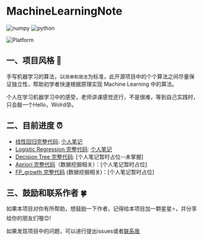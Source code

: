 # MachineLearningNote
![numpy](https://img.shields.io/badge/numpy-1.16.3-informational?style=flat&logo=<LOGO_NAME>&logoColor=white&color=2bbc8a)
![python](https://img.shields.io/badge/python->=3.6-informational?style=flat&logo=<LOGO_NAME>&logoColor=white&color=0FD90F)

![Platform](https://img.shields.io/badge/platform-windows%20|%20linux%20|%20macos-green.svg)

## 一、项目风格 :watermelon:

手写机器学习的算法，以`简单和简洁`为标准，此开源项目中的个个算法之间尽量保证独立性，帮助初学者快速根据原理实现 Machine Learning 中的算法。

个人在学习机器学习中的感受，老师讲课感觉还行，不是很难，等到自己实践时，只会敲一个Hello，Wolrd:cold_sweat:。

## 二、目前进度 :alarm_clock:
- [线性回归完整代码](https://github.com/crush598/MachineLearningNote/tree/main/LinearRegression): [个人笔记](https://crush598.github.io/Hush-notes/pages/036368)
- [Logistic Regression 完整代码](https://github.com/crush598/MachineLearningNote/tree/main/LogisticRegression): [个人笔记](https://crush598.github.io/Hush-notes/pages/ba793c/)
- [Decision Tree 完整代码](https://github.com/crush598/MachineLearningNote/tree/main/DecisionTree): [个人笔记暂时占位--未掌握]
- [Apriori 完整代码](https://github.com/crush598/MachineLearningNote/blob/main/Others/My_Priori.py)（数据挖掘相关）：[个人笔记暂时占位]
- [FP_growth 完整代码](https://github.com/crush598/MachineLearningNote/blob/main/Others/My_FP_Growth.py) (数据挖掘相关)：[个人笔记暂时占位]
## 三、鼓励和联系作者 :four_leaf_clover:

如果本项目对你有所帮助，想鼓励一下作者，记得给本项目加一颗星星:star:，并分享给你的朋友们喔:blush:!

如果发现项目中的问题，可以进行提出issues或者[联系我](https://crush598.github.io/Hush-notes/)
